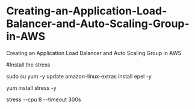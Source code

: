 # Creating-an-Application-Load-Balancer-and-Auto-Scaling-Group-in-AWS
Creating an Application Load Balancer and Auto Scaling Group in AWS

#Install the stress

sudo su
yum -y update
amazon-linux-extras install epel -y

yum install stress -y

stress --cpu 8 --timeout 300s
